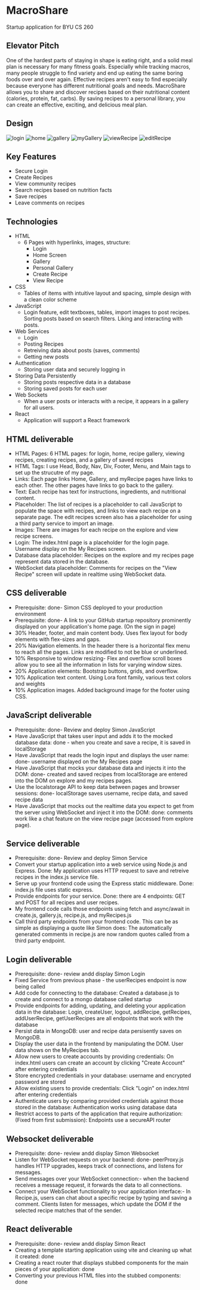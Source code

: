 # MacroShare
Startup application for BYU CS 260
## Elevator Pitch
One of the hardest parts of staying in shape is eating right, and a solid meal plan is necessary for many fitness goals. Especially while tracking macros, many people struggle to find variety and end up eating the same boring foods over and over again. Effective recipes aren't easy to find especially because everyone has different nutritional goals and needs. MacroShare allows you to share and discover recipes based on their nutritional content (calories, protein, fat, carbs). By saving recipes to a personal library, you can create an effective, exciting, and delicious meal plan. 
## Design
![login](/public/images/login.png)
![home](/public/images/home.png)
![gallery](/public/images/gallery.png)
![myGallery](/public/images/myGallery.png)
![viewRecipe](/public/images/viewRecipe.png)
![editRecipe](/public/images/editRecipe.png)
## Key Features
  + Secure Login
  + Create Recipes
  + View community recipes
  + Search recipes based on nutrition facts
  + Save recipes
  + Leave comments on recipes
## Technologies 
  + HTML
    + 6 Pages with hyperlinks, images, structure:
        + Login
        + Home Screen
        + Gallery
        + Personal Gallery
        + Create Recipe
        + View Recipe
  + CSS
      + Tables of items with intuitive layout and spacing, simple design with a clean color scheme
  + JavaScript
      + Login feature, edit textboxes, tables, import images to post recipes. Sorting posts based on search filters. Liking and interacting with posts.
  + Web Services
      + Login
      + Posting Recipes
      + Retreiving data about posts (saves, comments)
      + Getting new posts
  + Authentication
    + Storing user data and securely logging in
  + Storing Data Persistently
    + Storing posts respective data in a database
    + Storing saved posts for each user
  + Web Sockets
      + When a user posts or interacts with a recipe, it appears in a gallery for all users. 
  + React
      + Application will support a React framework

## HTML deliverable
  + HTML Pages: 6 HTML pages: for login, home, recipe gallery, viewing recipes, creating recipes, and a gallery of saved recipes 
  + HTML Tags: I use Head, Body, Nav, Div, Footer, Menu, and Main tags to set up the strucutre of my page. 
  + Links: Each page links Home, Gallery, and myRecipe pages have links to each other. The other pages have links to go back to the gallery. 
  + Text: Each recipe has text for instructions, ingredients, and nutritional content. 
  + Placeholder: The list of recipes is a placeholder to call JavaScript to populate the space with recipes, and links to view each recipe on a separate page. The edit recipes screen also has a placeholder for using a third party service to import an image. 
  + Images: There are images for each recipe on the explore and view recipe screens. 
  + Login: The index.html page is a placeholder for the login page. Username display on the My Recipes screen. 
  + Database data placeholder: Recipes on the explore and my recipes page represent data stored in the database. 
  + WebSocket data placeholder: Comments for recipes on the "View Recipe" screen will update in realtime using WebSocket data. 
  
## CSS deliverable
  + Prerequisite: done- Simon CSS deployed to your production environment
  + Prerequisite: done- A link to your GitHub startup repository prominently displayed on your 			    application's home page. (On the sign in page)
  + 30% Header, footer, and main content body. Uses flex layout for body elements with flex-sizes and gaps. 
  + 20% Navigation elements. In the header there is a horizontal flex menu to reach all the pages. Links are modified to not be blue or underlined. 
  + 10% Responsive to window resizing- Flex and overflow scroll boxes allow you to see all the information in lists for varying window sizes. 
  + 20% Application elements: Bootstrap buttons, grids, and overflow. 
  + 10% Application text content. Using Lora font family, various text colors and weights
  + 10% Application images. Added background image for the footer using CSS.

## JavaScript deliverable
  + Prerequisite: done- Review and deploy Simon JavaScript
  + Have JavaScript that takes user input and adds it to the mocked database data: done - when you create and save a recipe, it is saved in localStorage
  + Have JavaScript that reads the login input and displays the user name: done- username displayed on the My Recipes page
  + Have JavaScript that mocks your database data and injects it into the DOM: done- created and saved recipes from localStorage are entered into the DOM on explore and my recipes pages.
  + Use the localstorage API to keep data between pages and browser sessions: done- localStorage saves username, recipe data, and saved recipe data
  + Have JavaScript that mocks out the realtime data you expect to get from the server using WebSocket and inject it into the DOM: done: comments work like a chat feature on the view recipe page (accessed from explore page). 

## Service deliverable
  + Prerequisite: done- Review and deploy Simon Service
  + Convert your startup application into a web service using Node.js and Express. Done: My application uses HTTP request to save and retreive recipes in the index.js service file. 
  + Serve up your frontend code using the Express static middleware. Done: index.js file uses static express. 
  + Provide endpoints for your service. Done: there are 4 endpoints: GET and POST for all recipes and user recipes. 
  + My frontend code calls those endpoints using fetch and async/await in create.js, gallery.js, recipe.js, and myRecipes.js
  + Call third party endpoints from your frontend code. This can be as simple as displaying a quote like Simon does: The automatically generated comments in recipe.js are now random quotes called from a third party endpoint.

## Login deliverable
  + Prerequisite: done- review andd display Simon Login
  + Fixed Service from previous phase - the userRecipes endpoint is now being called
  + Add code for connecting to the database: Created a database.js to create and connect to a mongo database called startup
  + Provide endpoints for adding, updating, and deleting your application data in the database: Login, createUser, logout, addRecipe, getRecipes, addUserRecipe, getUserRecipes are all endpoints that work with the database
  + Persist data in MongoDB: user and recipe data persisently saves on MongoDB.
  + Display the user data in the frontend by manipulating the DOM. User data shows on the MyRecipes tab. 
  + Allow new users to create accounts by providing credentials: On index.html users can create an account by clicking "Create Account" after entering credentials
  + Store encrypted credentials in your database: username and encrypted password are stored
  + Allow existing users to provide credentials: Click "Login" on index.html after entering credentials
  + Authenticate users by comparing provided credentials against those stored in the database: Authentication works using database data
  + Restrict access to parts of the application that require authorization: (Fixed from first submission): Endpoints use a secureAPI router

## Websocket deliverable
  + Prerequisite: done- review andd display Simon Websocket
  + Listen for WebSocket requests on your backend: done- peerProxy.js handles HTTP upgrades, keeps track of connections, and listens for messages. 
  + Send messages over your WebSocket connection:- when the backend receives a message request, it forwards the data to all connections. 
  + Connect your WebSocket functionality to your application interface:- In Recipe.js, users can chat about a specific recipe by typing and saving a comment. Clients listen for messages, which update the DOM if the selected recipe matches that of the sender.

## React deliverable
  + Prerequisite: done- review andd display Simon React
  + Creating a template starting application using vite and cleaning up what it created: done
  + Creating a react router that displays stubbed components for the main pieces of your application: done
  + Converting your previous HTML files into the stubbed components: done







 

